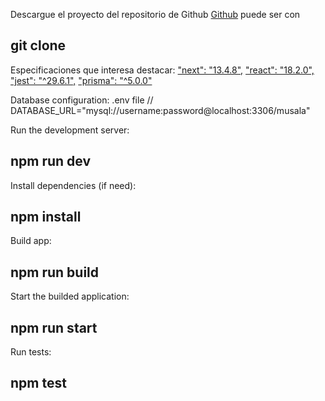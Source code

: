 Descargue el proyecto del repositorio de Github [Github](https://github.com/JavierTF/musala-exam.git) puede ser con 
## git clone

Especificaciones que interesa destacar:
["next": "13.4.8",]()
["react": "18.2.0",]()
["jest": "^29.6.1",]()
["prisma": "^5.0.0"]()

Database configuration: .env file
// DATABASE_URL="mysql://username:password@localhost:3306/musala"

[](DATABASE_URL="mysql://root:mariadb@localhost:3306/musala")

Run the development server:
## npm run dev

Install dependencies (if need):
## npm install

Build app:
## npm run build

Start the builded application:
## npm run start

Run tests:
## npm test
